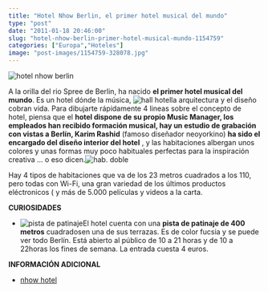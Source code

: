 ```yaml
---
title: "Hotel Nhow Berlin, el primer hotel musical del mundo"
type: "post"
date: "2011-01-18 20:46:00"
slug: "hotel-nhow-berlin-primer-hotel-musical-mundo-1154759"
categories: ["Europa","Hoteles"]
image: "post-images/1154759-328078.jpg"
---
```


![hotel nhow berlin](post-images/1154759-328078.jpg "hotel nhow berlin")

A la orilla del rio Spree de Berlin, ha nacido **el primer hotel musical del mundo**. Es un hotel dónde la música, ![hall hotel](post-images/1154759-328080.jpg "hall hotel")la arquitectura y el diseño cobran vida. Para dibujarte rápidamente 4 lineas sobre el concepto de hotel, piensa que el **hotel dispone de su propio Music Manager, los empleados han recibido formación musical, hay un estudio de grabación con vistas a Berlín, Karim Rashid** (famoso diseñador neoyorkino) **ha sido el encargado del diseño interior del hotel** , y las habitaciones albergan unos colores y unas formas muy poco habituales perfectas para la inspiración creativa ... o eso dicen.![hab. doble](post-images/1154759-328079.jpg "hab. doble")

Hay 4 tipos de habitaciones que va de los 23 metros cuadrados a los 110, pero todas con Wi-Fi, una gran variedad de los últimos productos eléctronicos ( y más de 5.000 películas y videos a la carta.

**CURIOSIDADES**

- ![pista de patinaje](post-images/1154759-328144.jpg "pista de patinaje")El hotel cuenta con una **pista de patinaje de 400 metros** cuadradosen una de sus terrazas. Es de color fucsia y se puede ver todo Berlín. Está abierto al público de 10 a 21 horas y de 10 a 22horas los fines de semana. La entrada cuesta 4 euros.

 **INFORMACIÓN ADICIONAL**

- [nhow hotel](http://nhow.hotelmediaspree.com/es/instalaciones/)